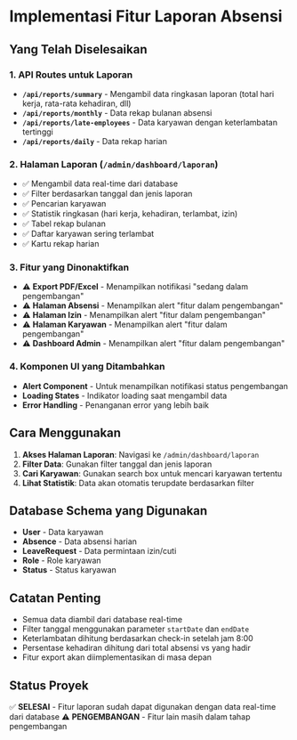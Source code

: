 # Implementasi Fitur Laporan Absensi

## Yang Telah Diselesaikan

### 1. API Routes untuk Laporan
- **`/api/reports/summary`** - Mengambil data ringkasan laporan (total hari kerja, rata-rata kehadiran, dll)
- **`/api/reports/monthly`** - Data rekap bulanan absensi
- **`/api/reports/late-employees`** - Data karyawan dengan keterlambatan tertinggi
- **`/api/reports/daily`** - Data rekap harian

### 2. Halaman Laporan (`/admin/dashboard/laporan`)
- ✅ Mengambil data real-time dari database
- ✅ Filter berdasarkan tanggal dan jenis laporan
- ✅ Pencarian karyawan
- ✅ Statistik ringkasan (hari kerja, kehadiran, terlambat, izin)
- ✅ Tabel rekap bulanan
- ✅ Daftar karyawan sering terlambat
- ✅ Kartu rekap harian

### 3. Fitur yang Dinonaktifkan
- ⚠️ **Export PDF/Excel** - Menampilkan notifikasi "sedang dalam pengembangan"
- ⚠️ **Halaman Absensi** - Menampilkan alert "fitur dalam pengembangan"
- ⚠️ **Halaman Izin** - Menampilkan alert "fitur dalam pengembangan"  
- ⚠️ **Halaman Karyawan** - Menampilkan alert "fitur dalam pengembangan"
- ⚠️ **Dashboard Admin** - Menampilkan alert "fitur dalam pengembangan"

### 4. Komponen UI yang Ditambahkan
- **Alert Component** - Untuk menampilkan notifikasi status pengembangan
- **Loading States** - Indikator loading saat mengambil data
- **Error Handling** - Penanganan error yang lebih baik

## Cara Menggunakan

1. **Akses Halaman Laporan**: Navigasi ke `/admin/dashboard/laporan`
2. **Filter Data**: Gunakan filter tanggal dan jenis laporan
3. **Cari Karyawan**: Gunakan search box untuk mencari karyawan tertentu
4. **Lihat Statistik**: Data akan otomatis terupdate berdasarkan filter

## Database Schema yang Digunakan

- **User** - Data karyawan
- **Absence** - Data absensi harian
- **LeaveRequest** - Data permintaan izin/cuti
- **Role** - Role karyawan
- **Status** - Status karyawan

## Catatan Penting

- Semua data diambil dari database real-time
- Filter tanggal menggunakan parameter `startDate` dan `endDate`
- Keterlambatan dihitung berdasarkan check-in setelah jam 8:00
- Persentase kehadiran dihitung dari total absensi vs yang hadir
- Fitur export akan diimplementasikan di masa depan

## Status Proyek

✅ **SELESAI** - Fitur laporan sudah dapat digunakan dengan data real-time dari database
⚠️ **PENGEMBANGAN** - Fitur lain masih dalam tahap pengembangan
